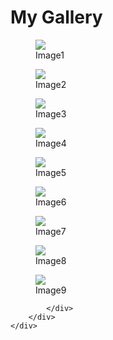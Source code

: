 <!DOCTYPE html>
<html lang="en">
<head>
    <meta charset="UTF-8">
    <meta name="viewport" content="width=<>, initial-scale=1.0">
    <title>My Gallery</title>
    <link rel ="stylesheet" href ="stylepro.css">
</head>
<body>
    <div id ="wrapper">
        <div class ="container">
            <h1>My Gallery</h1>
            <div class="gallery">
                <figure class="card">
                    <img src = "images/image1.jpeg" alt =" ">
                    <figcaption>Image1</figcaption>
                </figure>
                <figure class="card">
                    <img src = "images/image2.jpeg" alt =" ">
                    <figcaption>Image2</figcaption>
                </figure>
                <figure class="card">
                    <img src = "images/image3.jpeg" alt =" ">
                    <figcaption>Image3</figcaption>
                </figure>
                <figure class="card">
                    <img src = "images/image4.jpeg" alt =" ">
                    <figcaption>Image4</figcaption>
                </figure>
                <figure class="card">
                    <img src = "images/image5.jpeg" alt =" ">
                    <figcaption>Image5</figcaption>
                </figure>
                <figure class="card">
                    <img src = "images/image6.jpeg" alt =" ">
                    <figcaption>Image6</figcaption>
                </figure>
                <figure class="card">
                    <img src = "images/image7.jpeg" alt =" ">
                    <figcaption>Image7</figcaption>
                </figure>
                <figure class="card">
                    <img src = "images/image8.jpeg" alt =" ">
                    <figcaption>Image8</figcaption>
                </figure>
                <figure class="card">
                    <img src = "images/image9.jpeg" alt =" ">
                    <figcaption>Image9</figcaption>
                </figure>
                    

                
            
            </div>
        </div>
    </div>
</body>
</html>
